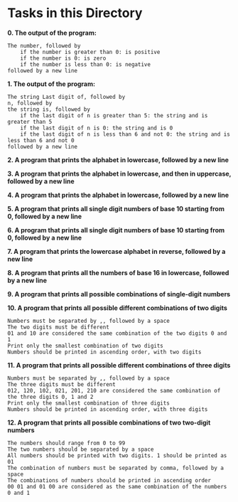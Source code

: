 # **Tasks in this Directory**

**0. The output of the program:**

    The number, followed by
        if the number is greater than 0: is positive
        if the number is 0: is zero
        if the number is less than 0: is negative
    followed by a new line
    
**1. The output of the program:**

    The string Last digit of, followed by
    n, followed by
    the string is, followed by
        if the last digit of n is greater than 5: the string and is greater than 5
        if the last digit of n is 0: the string and is 0
        if the last digit of n is less than 6 and not 0: the string and is less than 6 and not 0
    followed by a new line

**2. A program that prints the alphabet in lowercase, followed by a new line**

**3. A program that prints the alphabet in lowercase, and then in uppercase, followed by a new line**

**4. A program that prints the alphabet in lowercase, followed by a new line**

**5. A program that prints all single digit numbers of base 10 starting from 0, followed by a new line**

**6. A program that prints all single digit numbers of base 10 starting from 0, followed by a new line**

**7. A program that prints the lowercase alphabet in reverse, followed by a new line**

**8. A program that prints all the numbers of base 16 in lowercase, followed by a new line**

**9. A program that prints all possible combinations of single-digit numbers**

**10. A program that prints all possible different combinations of two digits**

    Numbers must be separated by ,, followed by a space
    The two digits must be different
    01 and 10 are considered the same combination of the two digits 0 and 1
    Print only the smallest combination of two digits
    Numbers should be printed in ascending order, with two digits
    
**11. A program that prints all possible different combinations of three digits**

    Numbers must be separated by ,, followed by a space
    The three digits must be different
    012, 120, 102, 021, 201, 210 are considered the same combination of the three digits 0, 1 and 2
    Print only the smallest combination of three digits
    Numbers should be printed in ascending order, with three digits

**12. A program that prints all possible combinations of two two-digit numbers**

    The numbers should range from 0 to 99
    The two numbers should be separated by a space
    All numbers should be printed with two digits. 1 should be printed as 01
    The combination of numbers must be separated by comma, followed by a space
    The combinations of numbers should be printed in ascending order
    00 01 and 01 00 are considered as the same combination of the numbers 0 and 1
 


